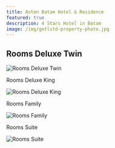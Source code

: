 ```yaml
---
title: Aston Batam Hotel & Residence
featured: true
description: 4 Stars Hotel in Batam
image: /img/getlstd-property-photo.jpg
---
```

## Rooms Deluxe Twin

![Rooms Deluxe Twin](/img/22-553.jpg "Rooms Deluxe Twin")



Rooms Deluxe King

![Rooms Deluxe King](/img/181622566.jpg "Rooms Deluxe King")



Rooms Family

![Rooms Family](/img/113740955.jpg "Rooms Family")



Rooms Suite

![Rooms Suite](/img/113740975.jpg "Rooms Suite")

